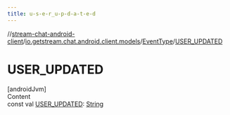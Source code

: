 ```yaml
---
title: u-s-e-r_u-p-d-a-t-e-d
---
```

//[stream-chat-android-client](../../../index.md)/[io.getstream.chat.android.client.models](../index.md)/[EventType](index.md)/[USER_UPDATED](USER_UPDATED.md)



# USER_UPDATED  
[androidJvm]  
Content  
const val [USER_UPDATED](USER_UPDATED.md): [String](https://kotlinlang.org/api/latest/jvm/stdlib/kotlin/-string/index.html)  



